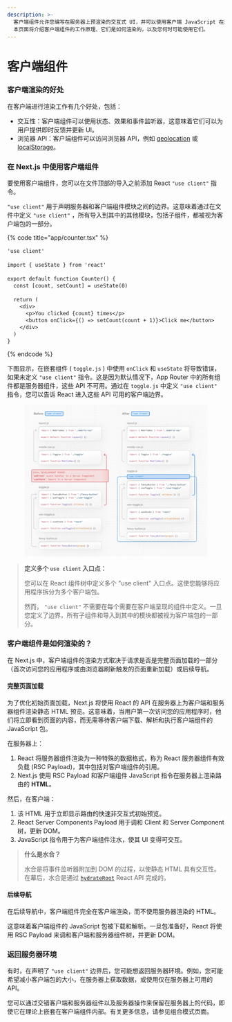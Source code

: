 ```yaml
---
description: >-
  客户端组件允许您编写在服务器上预渲染的交互式 UI，并可以使用客户端 JavaScript 在浏览器中运行。
  本页面将介绍客户端组件的工作原理、它们是如何渲染的，以及您何时可能使用它们。
---
```


# 客户端组件

### 客户端渲染的好处

在客户端进行渲染工作有几个好处，包括：

* 交互性：客户端组件可以使用状态、效果和事件监听器，这意味着它们可以为用户提供即时反馈并更新 UI。
* 浏览器 API：客户端组件可以访问浏览器 API，例如 [geolocation](https://developer.mozilla.org/docs/Web/API/Geolocation_API) 或 [localStorage](https://developer.mozilla.org/docs/Web/API/Window/localStorage)。

### 在 Next.js 中使用客户端组件

要使用客户端组件，您可以在文件顶部的导入之前添加 React `"use client"` 指令。

`"use client"` 用于声明服务器和客户端组件模块之间的边界。这意味着通过在文件中定义 `"use client"` ，所有导入到其中的其他模块，包括子组件，都被视为客户端包的一部分。

{% code title="app/counter.tsx" %}
```tsx
'use client'
 
import { useState } from 'react'
 
export default function Counter() {
  const [count, setCount] = useState(0)
 
  return (
    <div>
      <p>You clicked {count} times</p>
      <button onClick={() => setCount(count + 1)}>Click me</button>
    </div>
  )
}
```
{% endcode %}

下图显示，在嵌套组件 ( `toggle.js` ) 中使用 `onClick` 和 `useState` 将导致错误，如果未定义 `"use client"` 指令。这是因为默认情况下，App Router 中的所有组件都是服务器组件，这些 API 不可用。通过在 `toggle.js` 中定义 `"use client"` 指令，您可以告诉 React 进入这些 API 可用的客户端边界。

<figure><picture><source srcset="../../.gitbook/assets/image (32).png" media="(prefers-color-scheme: dark)"><img src="../../.gitbook/assets/image (31).png" alt=""></picture><figcaption></figcaption></figure>

> **定义多个 `use client` 入口点：**
>
> 您可以在 React 组件树中定义多个 "use client" 入口点。这使您能够将应用程序拆分为多个客户端包。
>
> 然而， `"use client"` 不需要在每个需要在客户端呈现的组件中定义。一旦您定义了边界，所有子组件和导入到其中的模块都被视为客户端包的一部分。

### 客户端组件是如何渲染的？

在 Next.js 中，客户端组件的渲染方式取决于请求是否是完整页面加载的一部分（首次访问您的应用程序或由浏览器刷新触发的页面重新加载）或后续导航。

#### 完整页面加载 <a href="#full-page-load" id="full-page-load"></a>

为了优化初始页面加载，Next.js 将使用 React 的 API 在服务器上为客户端和服务器组件渲染静态 HTML 预览。这意味着，当用户第一次访问您的应用程序时，他们将立即看到页面的内容，而无需等待客户端下载、解析和执行客户端组件的 JavaScript 包。

在服务器上：

1. React 将服务器组件渲染为一种特殊的数据格式，称为 React 服务器组件有效负载 (RSC Payload)，其中包括对客户端组件的引用。
2. Next.js 使用 RSC Payload 和客户端组件 JavaScript 指令在服务器上渲染路由的 **HTML**。

然后，在客户端：

1. 该 HTML 用于立即显示路由的快速非交互式初始预览。
2. React Server Components Payload 用于调和 Client 和 Server Component 树，更新 DOM。
3. JavaScript 指令用于为客户端组件注水，使其 UI 变得可交互。

> **什么是水合？**
>
> 水合是将事件监听器附加到 DOM 的过程，以使静态 HTML 具有交互性。在幕后，水合是通过 [`hydrateRoot`](https://react.dev/reference/react-dom/client/hydrateRoot) React API 完成的。

#### 后续导航

在后续导航中，客户端组件完全在客户端渲染，而不使用服务器渲染的 HTML。

这意味着客户端组件的 JavaScript 包被下载和解析。一旦包准备好，React 将使用 RSC Payload 来调和客户端和服务器组件树，并更新 DOM。

### 返回服务器环境

有时，在声明了 `"use client"` 边界后，您可能想返回服务器环境。例如，您可能希望减小客户端包的大小，在服务器上获取数据，或使用仅在服务器上可用的 API。

您可以通过交错客户端和服务器组件以及服务器操作来保留在服务器上的代码，即使它在理论上嵌套在客户端组件内部。有关更多信息，请参见组合模式页面。

